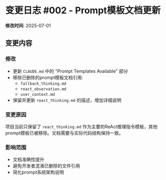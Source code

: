 # 变更日志 #002 - Prompt模板文档更新

**修改时间**: 2025-07-01

## 变更内容

### 修改
- 更新 `CLAUDE.md` 中的 "Prompt Templates Available" 部分
- 移除已删除的prompt模板文档引用:
  - `fallback_thinking.md`
  - `react_observation.md` 
  - `user_context.md`
- 保留并更新 `react_thinking.md` 的描述，增加详细说明

### 变更原因
项目当前只保留了 `react_thinking.md` 作为主要的ReAct推理指令模板，其他prompt模板已被移除。文档需要与实际代码结构保持一致。

### 影响范围
- 文档准确性提升
- 避免开发者混淆已删除的文件引用
- 简化prompt系统架构说明